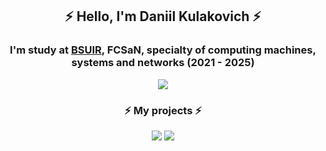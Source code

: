 <div align="center">
    <h2> ⚡️ Hello, I'm Daniil Kulakovich ⚡️ </h2>
    <h3> I'm study at <a href="https://www.bsuir.by">BSUIR</a>, FCSaN, specialty of computing machines, systems and networks (2021 - 2025) </h3>
</div>
<div>
    <p align="center">
        <img src="https://github-readme-stats.vercel.app/api/top-langs/?username=DanikKul&layout=compact&theme=onedark&langs_count=6&hide_border=true)">
    </p>
</div>
<div>
    <h3 align="center">⚡️ My projects ⚡️</h3>
    <p align="center">
        <a href="https://github.com/DanikKul/RotMac"><img src="https://github-readme-stats.vercel.app/api/pin/?username=DanikKul&repo=RotMac&theme=onedark&hide_border=true"></a>
        <a href="https://github.com/DanikKul/Tic-Tac-Toe"><img src="https://github-readme-stats.vercel.app/api/pin/?username=DanikKul&repo=Tic-Tac-Toe&theme=onedark&hide_border=true"></a>
    </p>
</div>

